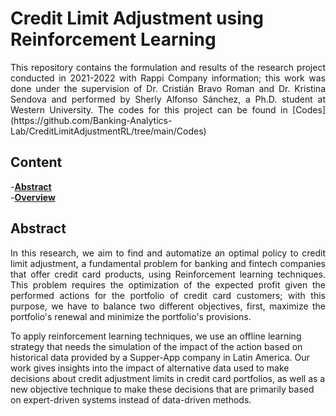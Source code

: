 # Credit Limit Adjustment using Reinforcement Learning

<p align = "justify">
This repository contains the formulation and results of the research project conducted in 2021-2022 with Rappi Company information; this work was done under the supervision of Dr. Cristián Bravo Roman and Dr. Kristina Sendova and performed by Sherly Alfonso Sánchez, a Ph.D. student at Western University.
The codes for this project can be found in [Codes](https://github.com/Banking-Analytics-Lab/CreditLimitAdjustmentRL/tree/main/Codes)
</p>


## Content
-**[Abstract](#abstract)**<br>
-**[Overview](#Overview)**<br>

## Abstract
<p align = "justify">
In this research, we aim to find and automatize an optimal policy to credit limit adjustment, a fundamental problem for banking and fintech companies that offer credit card products, using Reinforcement learning techniques. This problem requires the optimization of the expected profit given the performed actions for the portfolio of credit card customers; with this purpose, we have to balance two different objectives, first, maximize the portfolio's renewal and minimize the portfolio's provisions. 

To apply reinforcement learning techniques, we use an offline learning strategy that needs the simulation of the impact of the action based on historical data provided by a Supper-App company in Latin America. Our work gives insights into the impact of alternative data used to make decisions about credit adjustment limits in credit card portfolios, as well as a new objective technique to make these decisions that are primarily based on expert-driven systems instead of data-driven methods.
</p>
